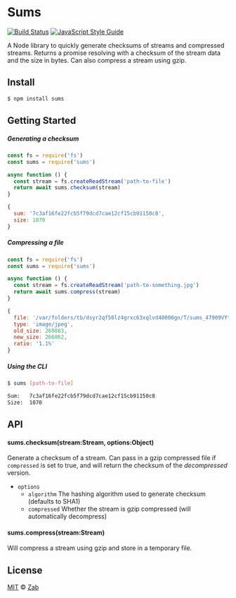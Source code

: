 # Sums

[![Build Status](https://travis-ci.org/zab/sums.svg?branch=master)](https://travis-ci.org/zab/sums)
[![JavaScript Style Guide](https://img.shields.io/badge/code%20style-standard-brightgreen.svg)](http://standardjs.com/)

A Node library to quickly generate checksums of streams and compressed streams. Returns a promise resolving with a checksum of the stream data and the size in bytes. Can also compress a stream using gzip.

## Install

```bash
$ npm install sums
```

## Getting Started

##### Generating a checksum

```javascript
const fs = require('fs')
const sums = require('sums')

async function () {
  const stream = fs.createReadStream('path-to-file')
  return await sums.checksum(stream)
}
```

```javascript
{
  sum: '7c3af16fe22fcb5f79dcd7cae12cf15cb91150c8',
  size: 1070
}
```

##### Compressing a file

```javascript
const fs = require('fs')
const sums = require('sums')

async function () {
  const stream = fs.createReadStream('path-to-something.jpg')
  return await sums.compress(stream)
}
```

```javascript
{
  file: '/var/folders/tb/dsyr2qf50lz4grxc63xqlvd40000gn/T/sums_47909VYt2yM20EE5f.gz',
  type: 'image/jpeg',
  old_size: 269883,
  new_size: 266862,
  ratio: '1.1%'
}
```

##### Using the CLI

```bash
$ sums [path-to-file]
```

```bash
Sum:   7c3af16fe22fcb5f79dcd7cae12cf15cb91150c8
Size:  1070
```

## API

#### sums.checksum(stream:Stream, options:Object)

Generate a checksum of a stream. Can pass in a gzip compressed file if `compressed` is set to true, and will return the checksum of the *decompressed* version.

- `options`
  - `algorithm` The hashing algorithm used to generate checksum (defaults to SHA1)
  - `compressed` Whether the stream is gzip compressed (will automatically decompress)

#### sums.compress(stream:Stream)

Will compress a stream using gzip and store in a temporary file.

## License

[MIT](license) © [Zab](https://zab.io)
